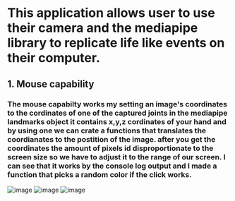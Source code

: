 # This application allows user to use their camera and the mediapipe library to replicate life like events on their computer.
## 1. Mouse capability
### The mouse capabilty works my setting an image's coordinates to the cordinates of one of the captured joints in the mediapipe landmarks object it contains x,y,z cordinates of your hand and by using one we can crate a functions that translates the coordianates to the postition of the image. after you get the coordinates the amount of pixels id disproportionate to the screen size so we have to adjust it to the range of our screen. **I can see that it works by the console log output and I made a function that picks a random color if the click works.**
![image](https://user-images.githubusercontent.com/60336145/140326235-4e662b61-c27d-410a-98d3-4ee7d27805a9.png)
![image](https://user-images.githubusercontent.com/60336145/140326492-9d05a95d-a4a7-459d-b350-fbe7debb6455.png)
![image](https://user-images.githubusercontent.com/60336145/140326727-d0aa6c77-9906-4b3d-a3cd-bfb71d81c734.png)

